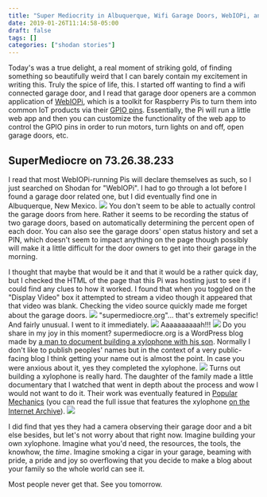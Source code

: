 ```yaml
---
title: "Super Mediocrity in Albuquerque, Wifi Garage Doors, WebIOPi, and the Great Xylophone Saga of 2015"
date: 2019-01-26T11:14:58-05:00
draft: false
tags: []
categories: ["shodan stories"]
---
```


Today's was a true delight, a real moment of striking gold, of finding something so beautifully weird that I can barely contain my excitement in writing this. Truly the spice of life, this. I started off wanting to find a wifi connected garage door, and I read that garage door openers are a common application of [WebIOPi](http://webiopi.trouch.com/), which is a toolkit for Raspberry Pis to turn them into common IoT products via their [GPIO pins](https://www.raspberrypi.org/documentation/usage/gpio/). Essentially, the Pi will run a little web app and then you can customize the functionality of the web app to control the GPIO pins in order to run motors, turn lights on and off, open garage doors, etc.

## SuperMediocre on 73.26.38.233
I read that most WebIOPi-running Pis will declare themselves as such, so I just searched on Shodan for "WebIOPi". I had to go through a lot before I found a garage door related one, but I did eventually find one in Albuquerque, New Mexico.
![](/images/100Days/Day23/garage.png)
You don't seem to be able to actually control the garage doors from here. Rather it seems to be recording the status of two garage doors, based on automatically determining the percent open of each door. You can also see the garage doors' open status history and set a PIN, which doesn't seem to impact anything on the page though possibly will make it a little difficult for the door owners to get into their garage in the morning.

I thought that maybe that would be it and that it would be a rather quick day, but I checked the HTML of the page that this Pi was hosting just to see if I could find any clues to how it worked. I found that when you toggled on the "Display Video" box it attempted to stream a video though it appeared that that video was blank. Checking the video source quickly made me forget about the garage doors.
![](/images/100Days/Day23/html.png)
"supermediocre.org"... that's extremely specific! And fairly unusual. I went to it immediately.
![](/images/100Days/Day23/thefamily.png)
Aaaaaaaaaah!!!
![](/images/100Days/Day23/rich.png)
Do you share in my joy in this moment? supermediocre.org is a WordPress blog made by [a man to document building a xylophone with his son](https://www.youtube.com/watch?v=YzSVmsrJEzk). Normally I don't like to publish peoples' names but in the context of a very public-facing blog I think getting your name out is almost the point. In case you were anxious about it, yes they completed the xylophone.
![](/images/100Days/Day23/xylocomplete.png)
Turns out building a xylophone is really hard. The daughter of the family made a little documentary that I watched that went in depth about the process and wow I would not want to do it. Their work was eventually featured in [Popular Mechanics](https://www.popularmechanics.com/) (you can read the full issue that features the xylophone [on the Internet Archive](https://archive.org/stream/Popular_Mechanics_September_2016_USA/Popular_Mechanics_September_2016_USA_djvu.txt)).
![](/images/100Days/Day23/popmech.jpg)

I did find that yes they had a camera observing their garage door and a bit else besides, but let's not worry about that right now. Imagine building your own xylophone. Imagine what you'd need, the resources, the tools, the knowhow, the _time_. Imagine smoking a cigar in your garage, beaming with pride, a pride and joy so overflowing that you decide to make a blog about your family so the whole world can see it.

Most people never get that. See you tomorrow.
